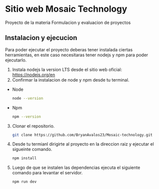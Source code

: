 # Sitio web Mosaic Technology

Proyecto de la materia Formulacion y evaluacion de proyectos

## Instalacion y ejecucion
Para poder ejecutar el proyecto deberas tener instalada ciertas herramientas, en este caso necesitaras tener nodejs y npm para poder ejecutarlo.

1. Instala nodejs la version LTS desde el sitio web oficial: https://nodejs.org/en
2. Confirmar la instalacion de node y npm desde tu terminal.
   
  - Node
      ```bash
      node --version
      ```

  - Npm
      ```bash
      npm --version
      ```
3. Clonar el repositorio.
   ```bash
   git clone https://github.com/BryanAvalos23/Mosaic-technology.git
   ```
4. Desde tu termianl dirigirte al proyecto en la direccion raiz y ejecutar el sigueinte comando.
   ```bash
   npm install
   ```
5. Luego de que se instalen las dependencias ejecuta el siguiente comando para levantar el servidor.
   ```bash
   npm run dev
   ```
